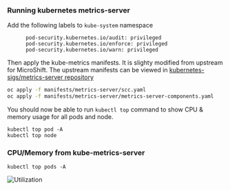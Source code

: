 ### Running kubernetes metrics-server

Add the following labels to `kube-system` namespace

```
      pod-security.kubernetes.io/audit: privileged
      pod-security.kubernetes.io/enforce: privileged
      pod-security.kubernetes.io/warn: privileged
```

Then apply the kube-metrics manifests. It is slighty modified from upstream for MicroShift.
The upstream manifests can be viewed in [kubernetes-sigs/metrics-server repository](https://github.com/kubernetes-sigs/metrics-server)

```bash
oc apply -f manifests/metrics-server/scc.yaml
oc apply -f manifests/metrics-server/metrics-server-components.yaml
```

You should now be able to run `kubectl top` command
to show CPU & memory usage for all pods and node.

```
kubectl top pod -A
kubectl top node
```

### CPU/Memory from kube-metrics-server

`kubectl top pods -A`

![Utilization](../images/top-pods.png)
